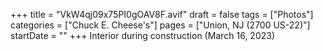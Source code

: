 +++
title = "VkW4qj09x75PI0gOAV8F.avif"
draft = false
tags = ["Photos"]
categories = ["Chuck E. Cheese's"]
pages = ["Union, NJ (2700 US-22)"]
startDate = ""
+++
Interior during construction (March 16, 2023)
